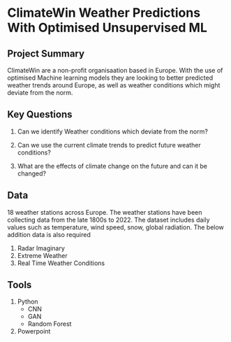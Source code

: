 # ClimateWin Weather Predictions With Optimised Unsupervised ML

## Project Summary
ClimateWin are a non-profit organisaation based in Europe. With the use of optimised Machine learning models they are looking to better predicted weather trends around Europe, as well as weather conditions which might deviate from the norm.

## Key Questions

1. Can we identify Weather conditions which deviate from the norm?

2. Can we use the current climate trends to predict future weather conditions?

3. What are the effects of climate change on the future and can it be changed?



## Data 

18 weather stations across Europe. The weather stations have been collecting data from the late 1800s to 2022. The dataset includes daily values such as temperature, wind speed, snow, global radiation.
The below addition data is also required 

1. Radar Imaginary
2. Extreme Weather
3. Real Time Weather Conditions


## Tools
1. Python
   - CNN
   - GAN
   - Random Forest
3. Powerpoint
